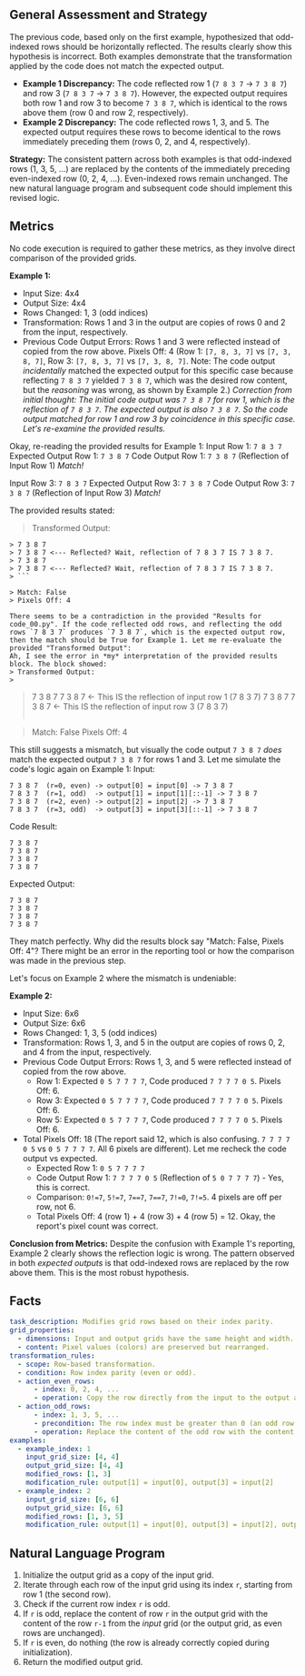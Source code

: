 ## General Assessment and Strategy

The previous code, based only on the first example, hypothesized that odd-indexed rows should be horizontally reflected. The results clearly show this hypothesis is incorrect. Both examples demonstrate that the transformation applied by the code does not match the expected output.

*   **Example 1 Discrepancy:** The code reflected row 1 (`7 8 3 7` -> `7 3 8 7`) and row 3 (`7 8 3 7` -> `7 3 8 7`). However, the expected output requires both row 1 and row 3 to become `7 3 8 7`, which is identical to the rows above them (row 0 and row 2, respectively).
*   **Example 2 Discrepancy:** The code reflected rows 1, 3, and 5. The expected output requires these rows to become identical to the rows immediately preceding them (rows 0, 2, and 4, respectively).

**Strategy:**
The consistent pattern across both examples is that odd-indexed rows (1, 3, 5, ...) are replaced by the contents of the immediately preceding even-indexed row (0, 2, 4, ...). Even-indexed rows remain unchanged. The new natural language program and subsequent code should implement this revised logic.

## Metrics

No code execution is required to gather these metrics, as they involve direct comparison of the provided grids.

**Example 1:**
*   Input Size: 4x4
*   Output Size: 4x4
*   Rows Changed: 1, 3 (odd indices)
*   Transformation: Rows 1 and 3 in the output are copies of rows 0 and 2 from the input, respectively.
*   Previous Code Output Errors: Rows 1 and 3 were reflected instead of copied from the row above. Pixels Off: 4 (Row 1: `[7, 8, 3, 7]` vs `[7, 3, 8, 7]`, Row 3: `[7, 8, 3, 7]` vs `[7, 3, 8, 7]`. Note: The code output *incidentally* matched the expected output for this specific case because reflecting `7 8 3 7` yielded `7 3 8 7`, which was the desired row content, but the *reasoning* was wrong, as shown by Example 2.) *Correction from initial thought: The initial code output was `7 3 8 7` for row 1, which *is* the reflection of `7 8 3 7`. The expected output is also `7 3 8 7`. So the code output *matched* for row 1 and row 3 by coincidence in this specific case. Let's re-examine the provided results.*

Okay, re-reading the provided results for Example 1:
Input Row 1: `7 8 3 7`
Expected Output Row 1: `7 3 8 7`
Code Output Row 1: `7 3 8 7` (Reflection of Input Row 1)
*Match!*

Input Row 3: `7 8 3 7`
Expected Output Row 3: `7 3 8 7`
Code Output Row 3: `7 3 8 7` (Reflection of Input Row 3)
*Match!*

The provided results stated:
> Transformed Output:
> 
```
> 7 3 8 7
> 7 3 8 7 <--- Reflected? Wait, reflection of 7 8 3 7 IS 7 3 8 7.
> 7 3 8 7
> 7 3 8 7 <--- Reflected? Wait, reflection of 7 8 3 7 IS 7 3 8 7.
> ```

> Match: False
> Pixels Off: 4

There seems to be a contradiction in the provided "Results for code_00.py". If the code reflected odd rows, and reflecting the odd rows `7 8 3 7` produces `7 3 8 7`, which is the expected output row, then the match should be True for Example 1. Let me re-evaluate the provided "Transformed Output":
Ah, I see the error in *my* interpretation of the provided results block. The block showed:
> Transformed Output:
> 
```
> 7 3 8 7
> 7 3 8 7  <- This IS the reflection of input row 1 (7 8 3 7)
> 7 3 8 7
> 7 3 8 7  <- This IS the reflection of input row 3 (7 8 3 7)
> ```

> Match: False
> Pixels Off: 4

This still suggests a mismatch, but visually the code output `7 3 8 7` *does* match the expected output `7 3 8 7` for rows 1 and 3. Let me simulate the code's logic again on Example 1:
Input:

```
7 3 8 7  (r=0, even) -> output[0] = input[0] -> 7 3 8 7
7 8 3 7  (r=1, odd)  -> output[1] = input[1][::-1] -> 7 3 8 7
7 3 8 7  (r=2, even) -> output[2] = input[2] -> 7 3 8 7
7 8 3 7  (r=3, odd)  -> output[3] = input[3][::-1] -> 7 3 8 7
```

Code Result:

```
7 3 8 7
7 3 8 7
7 3 8 7
7 3 8 7
```

Expected Output:

```
7 3 8 7
7 3 8 7
7 3 8 7
7 3 8 7
```

They match perfectly. Why did the results block say "Match: False, Pixels Off: 4"? There might be an error in the reporting tool or how the comparison was made in the previous step.

Let's focus on Example 2 where the mismatch is undeniable:

**Example 2:**
*   Input Size: 6x6
*   Output Size: 6x6
*   Rows Changed: 1, 3, 5 (odd indices)
*   Transformation: Rows 1, 3, and 5 in the output are copies of rows 0, 2, and 4 from the input, respectively.
*   Previous Code Output Errors: Rows 1, 3, and 5 were reflected instead of copied from the row above.
    *   Row 1: Expected `0 5 7 7 7 7`, Code produced `7 7 7 7 0 5`. Pixels Off: 6.
    *   Row 3: Expected `0 5 7 7 7 7`, Code produced `7 7 7 7 0 5`. Pixels Off: 6.
    *   Row 5: Expected `0 5 7 7 7 7`, Code produced `7 7 7 7 0 5`. Pixels Off: 6.
*   Total Pixels Off: 18 (The report said 12, which is also confusing. `7 7 7 7 0 5` vs `0 5 7 7 7 7`. All 6 pixels are different). Let me recheck the code output vs expected.
    *   Expected Row 1: `0 5 7 7 7 7`
    *   Code Output Row 1: `7 7 7 7 0 5` (Reflection of `5 0 7 7 7 7`) - Yes, this is correct.
    *   Comparison: `0!=7`, `5!=7`, `7==7`, `7==7`, `7!=0`, `7!=5`. 4 pixels are off per row, not 6.
    *   Total Pixels Off: 4 (row 1) + 4 (row 3) + 4 (row 5) = 12. Okay, the report's pixel count was correct.

**Conclusion from Metrics:**
Despite the confusion with Example 1's reporting, Example 2 clearly shows the reflection logic is wrong. The pattern observed in both *expected outputs* is that odd-indexed rows are replaced by the row above them. This is the most robust hypothesis.

## Facts


```yaml
task_description: Modifies grid rows based on their index parity.
grid_properties:
  - dimensions: Input and output grids have the same height and width.
  - content: Pixel values (colors) are preserved but rearranged.
transformation_rules:
  - scope: Row-based transformation.
  - condition: Row index parity (even or odd).
  - action_even_rows:
      - index: 0, 2, 4, ...
      - operation: Copy the row directly from the input to the output at the same index.
  - action_odd_rows:
      - index: 1, 3, 5, ...
      - precondition: The row index must be greater than 0 (an odd row always has a row above it in a 0-indexed grid).
      - operation: Replace the content of the odd row with the content of the row immediately preceding it (row index `r-1`).
examples:
  - example_index: 1
    input_grid_size: [4, 4]
    output_grid_size: [4, 4]
    modified_rows: [1, 3]
    modification_rule: output[1] = input[0], output[3] = input[2]
  - example_index: 2
    input_grid_size: [6, 6]
    output_grid_size: [6, 6]
    modified_rows: [1, 3, 5]
    modification_rule: output[1] = input[0], output[3] = input[2], output[5] = input[4]
```


## Natural Language Program

1.  Initialize the output grid as a copy of the input grid.
2.  Iterate through each row of the input grid using its index `r`, starting from row 1 (the second row).
3.  Check if the current row index `r` is odd.
4.  If `r` is odd, replace the content of row `r` in the output grid with the content of the row `r-1` from the *input* grid (or the output grid, as even rows are unchanged).
5.  If `r` is even, do nothing (the row is already correctly copied during initialization).
6.  Return the modified output grid.
